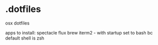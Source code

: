 # .dotfiles
osx dotfiles

apps to install:
spectacle
flux
brew
iterm2 - with startup set to bash bc default shell is zsh
